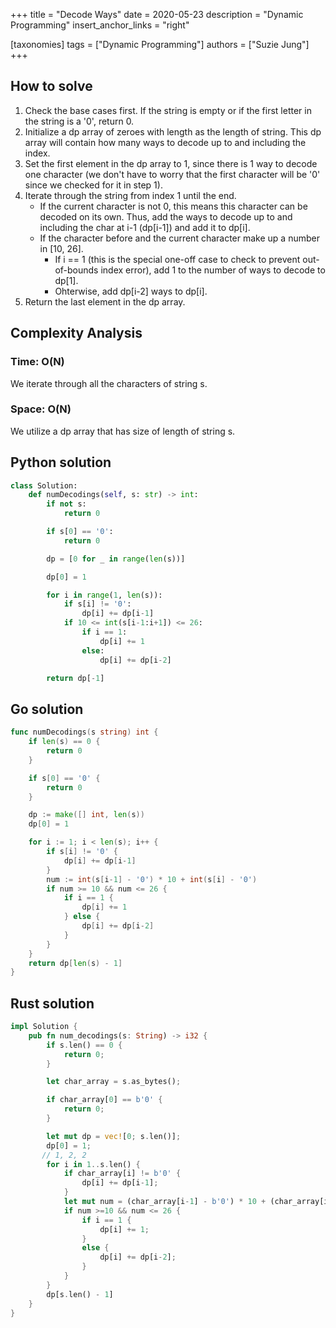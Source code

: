 +++
title = "Decode Ways"
date = 2020-05-23
description = "Dynamic Programming"
insert_anchor_links = "right"

[taxonomies]
tags = ["Dynamic Programming"]
authors = ["Suzie Jung"]
+++

## How to solve

1. Check the base cases first. If the string is empty or if the first letter in the string is a '0', return 0.
2. Initialize a dp array of zeroes with length as the length of string. This dp array will contain how many ways to decode up to and including the index.
3. Set the first element in the dp array to 1, since there is 1 way to decode one character (we don't have to worry that the first character will be '0' since we checked for it in step 1).
4. Iterate through the string from index 1 until the end.
    * If the current character is not 0, this means this character can be decoded on its own. Thus, add the ways to decode up to and including the char at i-1 (dp[i-1]) and add it to dp[i].
    * If the character before and the current character make up a number in [10, 26].
        * If i == 1 (this is the special one-off case to check to prevent out-of-bounds index error), add 1 to the number of ways to decode to dp[1].
        * Ohterwise, add dp[i-2] ways to dp[i].
5. Return the last element in the dp array.

## Complexity Analysis

### Time: O(N)

We iterate through all the characters of string s.

### Space: O(N)

We utilize a dp array that has size of length of string s.

## Python solution

```python
class Solution:
    def numDecodings(self, s: str) -> int:
        if not s:
            return 0

        if s[0] == '0':
            return 0

        dp = [0 for _ in range(len(s))]

        dp[0] = 1

        for i in range(1, len(s)):
            if s[i] != '0':
                dp[i] += dp[i-1]
            if 10 <= int(s[i-1:i+1]) <= 26:
                if i == 1:
                    dp[i] += 1
                else:
                    dp[i] += dp[i-2]

        return dp[-1]
```

## Go solution

```go
func numDecodings(s string) int {
    if len(s) == 0 {
        return 0
    }

    if s[0] == '0' {
        return 0
    }

    dp := make([] int, len(s))
    dp[0] = 1

    for i := 1; i < len(s); i++ {
        if s[i] != '0' {
            dp[i] += dp[i-1]
        }
        num := int(s[i-1] - '0') * 10 + int(s[i] - '0')
        if num >= 10 && num <= 26 {
            if i == 1 {
                dp[i] += 1
            } else {
                dp[i] += dp[i-2]
            }
        }
    }
    return dp[len(s) - 1]
}
```

## Rust solution

```rust
impl Solution {
    pub fn num_decodings(s: String) -> i32 {
        if s.len() == 0 {
            return 0;
        }

        let char_array = s.as_bytes();

        if char_array[0] == b'0' {
            return 0;
        }

        let mut dp = vec![0; s.len()];
        dp[0] = 1;
       // 1, 2, 2
        for i in 1..s.len() {
            if char_array[i] != b'0' {
                dp[i] += dp[i-1];
            }
            let mut num = (char_array[i-1] - b'0') * 10 + (char_array[i] - b'0');
            if num >=10 && num <= 26 {
                if i == 1 {
                    dp[i] += 1;
                }
                else {
                    dp[i] += dp[i-2];
                }
            }
        }
        dp[s.len() - 1]
    }
}
```
